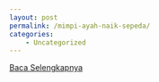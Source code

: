 ```yaml
---
layout: post
permalink: /mimpi-ayah-naik-sepeda/
categories:
    - Uncategorized
---
```


[Baca Selengkapnya](/05)